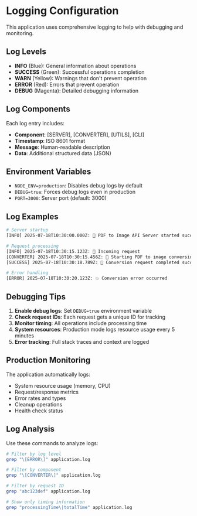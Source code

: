 # Logging Configuration

This application uses comprehensive logging to help with debugging and monitoring.

## Log Levels

- **INFO** (Blue): General information about operations
- **SUCCESS** (Green): Successful operations completion
- **WARN** (Yellow): Warnings that don't prevent operation
- **ERROR** (Red): Errors that prevent operation
- **DEBUG** (Magenta): Detailed debugging information

## Log Components

Each log entry includes:

- **Component**: [SERVER], [CONVERTER], [UTILS], [CLI]
- **Timestamp**: ISO 8601 format
- **Message**: Human-readable description
- **Data**: Additional structured data (JSON)

## Environment Variables

- `NODE_ENV=production`: Disables debug logs by default
- `DEBUG=true`: Forces debug logs even in production
- `PORT=3000`: Server port (default: 3000)

## Log Examples

```bash
# Server startup
[INFO] 2025-07-18T10:30:00.000Z: 🚀 PDF to Image API Server started successfully

# Request processing
[INFO] 2025-07-18T10:30:15.123Z: 🔵 Incoming request
[CONVERTER] 2025-07-18T10:30:15.456Z: 🚀 Starting PDF to image conversion
[SUCCESS] 2025-07-18T10:30:18.789Z: 🎉 Conversion request completed successfully

# Error handling
[ERROR] 2025-07-18T10:30:20.123Z: 💥 Conversion error occurred
```

## Debugging Tips

1. **Enable debug logs**: Set `DEBUG=true` environment variable
2. **Check request IDs**: Each request gets a unique ID for tracking
3. **Monitor timing**: All operations include processing time
4. **System resources**: Production mode logs resource usage every 5 minutes
5. **Error tracking**: Full stack traces and context are logged

## Production Monitoring

The application automatically logs:

- System resource usage (memory, CPU)
- Request/response metrics
- Error rates and types
- Cleanup operations
- Health check status

## Log Analysis

Use these commands to analyze logs:

```bash
# Filter by log level
grep "\[ERROR\]" application.log

# Filter by component
grep "\[CONVERTER\]" application.log

# Filter by request ID
grep "abc123def" application.log

# Show only timing information
grep "processingTime\|totalTime" application.log
```
